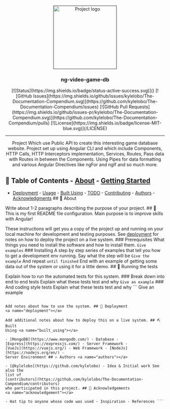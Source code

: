 <p align="center">
  <a href="" rel="noopener">
    <img
      width="200px"
      height="200px"
      src="https://i.imgur.com/6wj0hh6.jpg"
      alt="Project logo"
  /></a>
</p>

<h3 align="center">ng-video-game-db</h3>

<div align="center">
  [![Status](https://img.shields.io/badge/status-active-success.svg)]()
  [![GitHub
  Issues](https://img.shields.io/github/issues/kylelobo/The-Documentation-Compendium.svg)](https://github.com/kylelobo/The-Documentation-Compendium/issues)
  [![GitHub Pull
  Requests](https://img.shields.io/github/issues-pr/kylelobo/The-Documentation-Compendium.svg)](https://github.com/kylelobo/The-Documentation-Compendium/pulls)
  [![License](https://img.shields.io/badge/license-MIT-blue.svg)](/LICENSE)
</div>

---

<p align="center">
  Project Which use Public API to create this interesting game database website.
  Project set up using Angular CLI and which include Components, HTTP Calls,
  HTTP Interceptors implementation, Services, Routes, Pass data with Routes in
  between the Components. Using Pipes for data formatting and various Angular
  Directives like ngFor and ngIf and so much more.
  <br />
</p>

## 📝 Table of Contents - [About](#about) - [Getting Started](#getting_started)
- [Deployment](#deployment) - [Usage](#usage) - [Built Using](#built_using) -
[TODO](../TODO.md) - [Contributing](../CONTRIBUTING.md) - [Authors](#authors) -
[Acknowledgments](#acknowledgement) ## 🧐 About <a name="about"></a>

Write about 1-2 paragraphs describing the purpose of your project. ## 🏁 This is
my first README file configuration. Main purpose is to improve skills with
Angular! <a name="getting_started"></a>

These instructions will get you a copy of the project up and running on your
local machine for development and testing purposes. See
[deployment](#deployment) for notes on how to deploy the project on a live
system. ### Prerequisites What things you need to install the software and how
to install them. `Give examples` ### Installing A step by step series of
examples that tell you how to get a development env running. Say what the step
will be `Give the example` And repeat `until finished` End with an example of
getting some data out of the system or using it for a little demo. ## 🔧 Running
the tests <a name="tests"></a>

Explain how to run the automated tests for this system. ### Break down into end
to end tests Explain what these tests test and why `Give an example` ### And
coding style tests Explain what these tests test and why ``` Give an example
```## 🎈 Usage <a name="usage"></a>

Add notes about how to use the system. ## 🚀 Deployment
<a name="deployment"></a>

Add additional notes about how to deploy this on a live system. ## ⛏️ Built
Using <a name="built_using"></a>

- [MongoDB](https://www.mongodb.com/) - Database -
[Express](https://expressjs.com/) - Server Framework -
[VueJs](https://vuejs.org/) - Web Framework - [NodeJs](https://nodejs.org/en/) -
Server Environment ## ✍️ Authors <a name="authors"></a>

- [@kylelobo](https://github.com/kylelobo) - Idea & Initial work See also the
list of
[contributors](https://github.com/kylelobo/The-Documentation-Compendium/contributors)
who participated in this project. ## 🎉 Acknowledgements
<a name="acknowledgement"></a>

- Hat tip to anyone whose code was used - Inspiration - References ```
